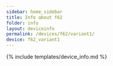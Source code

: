 ```yaml
---
sidebar: home_sidebar
title: Info about f62
folder: info
layout: deviceinfo
permalink: /devices/f62/variant1/
device: f62_variant1
---
```

{% include templates/device_info.md %}
